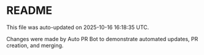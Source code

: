# README

This file was auto-updated on 2025-10-16 16:18:35 UTC.

Changes were made by Auto PR Bot to demonstrate automated updates, PR creation, and merging.
